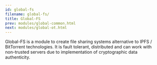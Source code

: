 ```yaml
---
id: global-fs
filename: global-fs/
title: Global-FS
prev: modules/global-common.html
next: modules/global-ot.html
---
```

Global-FS is a module to create file sharing systems alternative to IPFS / BitTorrent technologies. It is fault tolerant, distributed and can work with non-trusted servers due to implementation of cryptographic data authenticity.